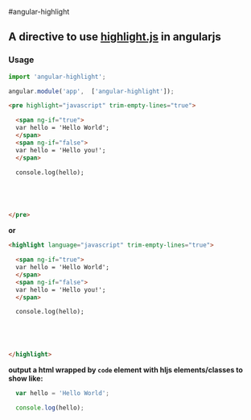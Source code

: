 #angular-highlight

## A directive to use [highlight.js](highlightjs.org) in angularjs

### Usage

```js
import 'angular-highlight';

angular.module('app',  ['angular-highlight']);
```

```html
<pre highlight="javascript" trim-empty-lines="true">

  <span ng-if="true">
  var hello = 'Hello World';
  </span>
  <span ng-if="false">
  var hello = 'Hello you!';
  </span>

  console.log(hello);





</pre>
```
**or**
```html
<highlight language="javascript" trim-empty-lines="true">

  <span ng-if="true">
  var hello = 'Hello World';
  </span>
  <span ng-if="false">
  var hello = 'Hello you!';
  </span>

  console.log(hello);





</highlight>
```

**output a html wrapped by ```code``` element with hljs elements/classes to show like:**

```js
  var hello = 'Hello World';

  console.log(hello);

```

